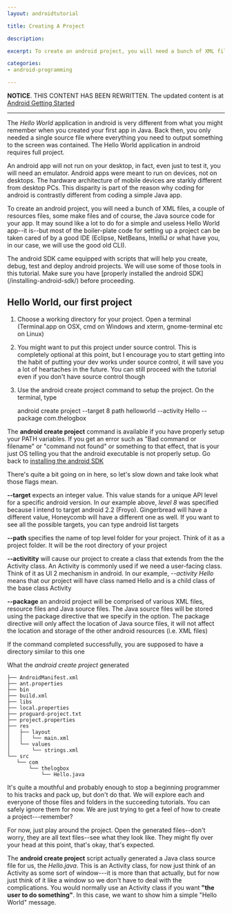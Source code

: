 ```yaml
---
layout: androidtutorial

title: Creating A Project

description: 

excerpt: To create an android project, you will need a bunch of XML files, a couple of resources files, some make files and of course, the Java source code for your app. It may sound like a lot to do for a simple and useless Hello World app--it is--but most of the boiler-plate code for setting up a project can be taken cared of by a good IDE (Eclipse, NetBeans, IntelliJ or what have you, in our case, we will use the good old CLI). 

categories:
- android-programming

---
```


**NOTICE**. THIS CONTENT HAS BEEN REWRITTEN. The updated content is at [Android Getting Started](/android-getting-started)

***

The *Hello World* application in android is very different from what you might remember when you created your first app in Java. Back then, you only needed a single source file where everything you need to output something to the screen was contained. The Hello World application in android requires full project. 

An android app will not run on your desktop, in fact, even just to test it, you will need an emulator. Android apps were meant to run on devices, not on desktops. The hardware architecture of mobile devices are starkly different from desktop PCs. This disparity is part of the reason why coding for android is contrastly different from coding a simple Java app.  

To create an android project, you will need a bunch of XML files, a couple of resources files, some make files and of course, the Java source code for your app. It may sound like a lot to do for a simple and useless Hello World app--it is--but most of the boiler-plate code for setting up a project can be taken cared of by a good IDE (Eclipse, NetBeans, IntelliJ or what have you, in our case, we will use the good old CLI). 

The android SDK came equipped with scripts that will help you create, debug, test and deploy android projects. We will use some of those tools in this tutorial. Make sure you have [properly installed the android SDK] (/installing-android-sdk/) before proceeding.

## Hello World, our first project 

1. Choose a working directory for your project. Open a terminal (Terminal.app on OSX, cmd on Windows and xterm, gnome-terminal etc on Linux)

2. You might want to put this project under source control. This is completely optional at this point, but I encourage you to start getting into the habit of putting your dev works under source control, it will save you a lot of heartaches in the future. You can still proceed with the tutorial even if you don't have source control though

3. Use the <span class="boxed">android create project</span> command to setup the project. On the terminal, type

	android create project --target 8 path helloworld --activity Hello --package com.thelogbox

The **android create project** command is available if you have properly setup your PATH variables. If you get an error such as "Bad command or filename" or "command not found" or something to that effect, that is your just OS telling you that the <span class="boxed">android</span> executable is not properly setup. Go back to [installing the android SDK](/installing-android-sdk/)

There's quite a bit going on in here, so let's slow down and take look what those flags mean. 

**--target** expects an integer value. This value stands for a unique API level for a specific android version. In our example above, *level 8* was specified because I intend to target android 2.2 (Froyo). Gingerbread will have a different value, Honeycomb will have a different one as well. If you want to see all the possible targets, you can type <span class="boxed">android list targets</span>

**--path** specifies the name of top level folder for your project. Think of it as a project folder. It will be the root directory of your project

**--activitity** will cause our project to create a class that extends from the the Activity class. An Activity is commonly used if we need a user-facing class. Think of it as UI 2 mechanism in android. In our example, *--activity Hello* means that our project will have class named Hello and is a child class of the base class Activity

**--package** an android project will be comprised of various XML files, resource files and Java source files. The Java source files will be stored using the package directive that we specify in the option. The package directive will only affect the location of Java source files, it will not affect the location and storage of the other android resources (i.e. XML files)

If the command completed successfully, you are supposed to have a directory similar to this one

What the *android create project* generated

	├── AndroidManifest.xml
	├── ant.properties
	├── bin
	├── build.xml
	├── libs
	├── local.properties
	├── proguard-project.txt
	├── project.properties
	├── res
	│   ├── layout
	│   │   └── main.xml
	│   └── values
	│       └── strings.xml
	└── src
 	   └── com
 	       └── thelogbox
 	           └── Hello.java



It's quite a mouthful and probably enough to stop a beginning programmer to his tracks and pack up, but don't do that. We will explore each and everyone of those files and folders in the succeeding tutorials. You can safely ignore them for now. We are just trying to get a feel of how to create a project---remember?

For now, just play around the project. Open the generated files--don't worry, they are all text files--see what they look like. They might fly over your head at this point, that's okay, that's expected. 

The **android create project** script actually generated a Java class source file for us, the *Hello.java*. This is an Activity class, for now just think of an Activity as some sort of window---it is more than that actually, but for now just think of it like a window so we don't have to deal with the complications.  You would normally use an Activity class if you want **"the user to do something"**. In this case, we want to show him a simple "Hello World" message. 


